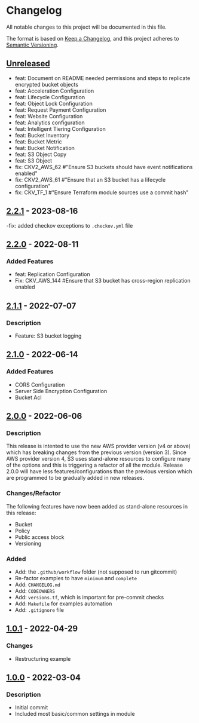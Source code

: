 # Changelog
All notable changes to this project will be documented in this file.

The format is based on [Keep a Changelog](https://keepachangelog.com/en/1.0.0/),
and this project adheres to [Semantic Versioning](https://semver.org/spec/v2.0.0.html).

## [Unreleased]
- feat: Document on README needed permissions and steps to replicate encrypted bucket objects
- feat: Acceleration Configuration
- feat: Lifecycle Configuration
- feat: Object Lock Configuration
- feat: Request Payment Configuration
- feat: Website Configuration
- feat: Analytics configuration
- feat: Intelligent Tiering Configuration
- feat: Bucket Inventory
- feat: Bucket Metric
- feat: Bucket Notification
- feat: S3 Object Copy
- feat: S3 Object
- fix: CKV2_AWS_62 #"Ensure S3 buckets should have event notifications enabled"
- fix: CKV2_AWS_61 #"Ensure that an S3 bucket has a lifecycle configuration"
- fix: CKV_TF_1 #"Ensure Terraform module sources use a commit hash"

## [2.2.1] - 2023-08-16
-fix: added checkov exceptions to `.checkov.yml` file

## [2.2.0] - 2022-08-11
### Added Features
- feat: Replication Configuration
- Fix: CKV_AWS_144 #Ensure that S3 bucket has cross-region replication enabled

## [2.1.1] - 2022-07-07
### Description
- Feature: S3 bucket logging

## [2.1.0] - 2022-06-14
### Added Features
- CORS Configuration
- Server Side Encryption Configuration
- Bucket Acl

## [2.0.0] - 2022-06-06
### Description
This release is intented to use the new AWS provider version (v4 or above) which has breaking changes from the previous version (version 3).
Since AWS provider version 4, S3 uses stand-alone resources to configure many of the options and this is triggering a refactor of all the module. Release 2.0.0 will have less features/configurations than the previous version which are programmed to be gradually added in new releases.

### Changes/Refactor
The following features have now been added as stand-alone resources in this release:
- Bucket
- Policy
- Public access block
- Versioning

### Added
- Add: the `.github/workflow` folder (not supposed to run gitcommit)
- Re-factor examples to have `minimum` and `complete`
- Add: `CHANGELOG.md`
- Add: `CODEOWNERS`
- Add: `versions.tf`, which is important for pre-commit checks
- Add: `Makefile` for examples automation
- Add: `.gitignore` file

## [1.0.1] - 2022-04-29
### Changes
- Restructuring example

## [1.0.0] - 2022-03-04
### Description
- Initial commit
- Included most basic/common settings in module

[Unreleased]: https://github.com/boldlink/terraform-aws-s3/compare/2.2.0...HEAD

[2.2.1]: https://github.com/boldlink/terraform-aws-s3/releases/tag/2.2.1
[2.2.0]: https://github.com/boldlink/terraform-aws-s3/releases/tag/2.2.0
[2.1.1]: https://github.com/boldlink/terraform-aws-s3/releases/tag/2.1.1
[2.1.0]: https://github.com/boldlink/terraform-aws-s3/releases/tag/2.1.0
[2.0.0]: https://github.com/boldlink/terraform-aws-s3/releases/tag/2.0.0
[1.0.1]: https://github.com/boldlink/terraform-aws-s3/releases/tag/1.0.1
[1.0.0]: https://github.com/boldlink/terraform-aws-s3/releases/tag/1.0.0
